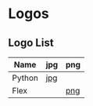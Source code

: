 # Logos

## Logo List

| Name | jpg  | png  |
| ---- | ---- | ---- |
| Python | [jpg](python.jpg) | |
| Flex | | [png](flex.png) |

